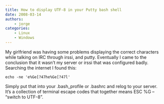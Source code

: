 ```yaml
---
title: How to display UTF-8 in your Putty bash shell
date: 2008-03-14
authors:
    - jorge
categories:
    - Linux
    - Windows
---
```

My girlfriend was having some problems displaying the correct characters while talking on IRC through irssi, and putty. Eventually I came to the conclusion that it wasn’t my server or irssi that was configured badly. Searching the internet I found this:

```
echo -ne 'e%Ge[?47he%Ge[?47l'
```

Simply put that into your .bash\_profile or .bashrc and relog to your server. It’s a collection of terminal escape codes that together means ESC %G – “switch to UTF-8”.